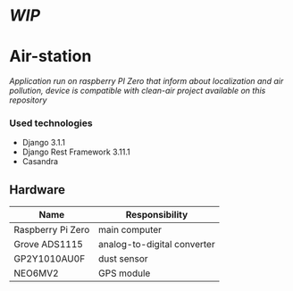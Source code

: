 # _WIP_
# Air-station 
_Application run on raspberry PI Zero that inform about localization and 
air pollution, device is compatible with clean-air project available on this repository_

### Used technologies
* Django 3.1.1
* Django Rest Framework 3.11.1
* Casandra

## Hardware
| Name  | Responsibility |
| ------------- | ------------- |
| Raspberry Pi Zero  | main computer |
| Grove ADS1115  | analog-to-digital converter  |
| GP2Y1010AU0F | dust sensor |
| NEO6MV2 | GPS module |


